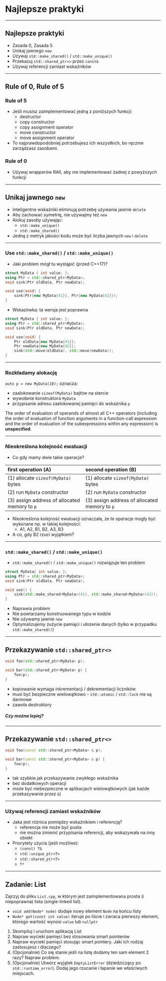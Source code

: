 ﻿<!-- .slide: data-background="#111111" -->

# Najlepsze praktyki

___

## Najlepsze praktyki

* <!-- .element: class="fragment fade-in" --> Zasada 0, Zasada 5
* <!-- .element: class="fragment fade-in" --> Unikaj jawnego <code>new</code>
* <!-- .element: class="fragment fade-in" --> Używaj <code>std::make_shared()</code> / <code>std::make_unique()</code>
* <!-- .element: class="fragment fade-in" --> Przekazuj <code>std::shared_ptr<></code> przez <code>const&</code>
* <!-- .element: class="fragment fade-in" --> Używaj referencji zamiast wskaźników

___

## Rule of 0, Rule of 5

### Rule of 5 <!-- .element: class="fragment fade-in" -->

* <!-- .element: class="fragment fade-in" --> Jeśli musisz zaimplementować jedną z poniższych funkcji:
  * <!-- .element: class="fragment fade-in" --> destructor
  * <!-- .element: class="fragment fade-in" --> copy constructor
  * <!-- .element: class="fragment fade-in" --> copy assignment operator
  * <!-- .element: class="fragment fade-in" --> move constructor
  * <!-- .element: class="fragment fade-in" --> move assignment operator
* <!-- .element: class="fragment fade-in" --> To najprawdopodobniej potrzebujesz ich wszystkich, bo ręcznie zarządzasz zasobami.

### Rule of 0 <!-- .element: class="fragment fade-in" -->

* <!-- .element: class="fragment fade-in" --> Używaj wrapperów RAII, aby nie implementować żadnej z powyższych funkcji

___

## Unikaj jawnego `new`

* <!-- .element: class="fragment fade-in" --> Inteligentne wskaźniki eliminują potrzebę używania jawnie <code>delete</code>
* <!-- .element: class="fragment fade-in" --> Aby zachować symetrię, nie używajmy też <code>new</code>
* <!-- .element: class="fragment fade-in" --> Alokuj zasoby używając:
  * <!-- .element: class="fragment fade-in" --> <code>std::make_unique()</code>
  * <!-- .element: class="fragment fade-in" --> <code>std::make_shared()</code>
* <!-- .element: class="fragment fade-in" --> Jedną z metryk jakości kodu może być liczba jawnych <code>new</code> i <code>delete</code>

___

<!-- .slide: style="font-size: 0.8em" -->

### Use `std::make_shared()` / `std::make_unique()`

* <!-- .element: class="fragment fade-in" --> Jaki problem mógł tu wystąpić (przed C++17)?

```cpp
struct MyData { int value; };
using Ptr = std::shared_ptr<MyData>;
void sink(Ptr oldData, Ptr newData);

void use(void) {
    sink(Ptr{new MyData{41}}, Ptr{new MyData{42}});
}
```
<!-- .element: class="fragment fade-in" -->

* <!-- .element: class="fragment fade-in" --> Wskazówka: ta wersja jest poprawna

```cpp
struct MyData { int value; };
using Ptr = std::shared_ptr<MyData>;
void sink(Ptr oldData, Ptr newData);

void use(void) {
    Ptr oldData{new MyData{41}};
    Ptr newData{new MyData{42}};
    sink(std::move(oldData), std::move(newData));
}
```
<!-- .element: class="fragment fade-in" -->

___

### Rozkładamy alokację

`auto p = new MyData(10);` oznacza:

* <!-- .element: class="fragment fade-in" --> zaalokowanie <code>sizeof(MyData)</code> bajtów na stercie
* <!-- .element: class="fragment fade-in" --> wywołanie konstruktora <code>MyData</code>
* <!-- .element: class="fragment fade-in" --> przypisanie adresu zaalokowanej pamięci do wskaźnika <code>p</code>

The order of evaluation of operands of almost all C++ operators (including the order of
evaluation of function arguments in a function-call expression and the order of evaluation of
the subexpressions within any expression) is **unspecified**.
<!-- .element: class="fragment fade-in box" -->

___
<!-- .slide: style="font-size: 0.77em" -->

### Nieokreślona kolejność ewaluacji

* Co gdy mamy dwie takie operacje?

| first operation (A)                           | second operation (B)                          |
| :-------------------------------------------- | :-------------------------------------------- |
| (1) allocate `sizeof(MyData)` bytes           | (1) allocate `sizeof(MyData)` bytes           |
| (2) run `MyData` constructor                  | (2) run `MyData` constructor                  |
| (3) assign address of allocated memory to `p` | (3) assign address of allocated memory to `p` |

* <!-- .element: class="fragment fade-in" --> Nieokreślona kolejność ewaluacji oznaczała, że te operacje mogły być wykonane np. w takiej kolejności:
  * A1, A2, B1, B2, A3, B3
* <!-- .element: class="fragment fade-in" --> A co, gdy B2 rzuci wyjątkiem?

___

### `std::make_shared()` / `std::make_unique()`

* <!-- .element: class="fragment fade-in" --> <code>std::make_shared()</code> / <code>std::make_unique()</code> rozwiązuje ten problem

```cpp
struct MyData{ int value; };
using Ptr = std::shared_ptr<MyData>;
void sink(Ptr oldData, Ptr newData);

void use() {
    sink(std::make_shared<MyData>(41), std::make_shared<MyData>(42));
}
```
<!-- .element: class="fragment fade-in" -->

* <!-- .element: class="fragment fade-in" --> Naprawia problem
* <!-- .element: class="fragment fade-in" --> Nie powtarzamy konstruowanego typu w kodzie
* <!-- .element: class="fragment fade-in" --> Nie używamy jawnie <code>new</code>
* <!-- .element: class="fragment fade-in" --> Optymalizujemy zużycie pamięci i ułożenie danych (tylko w przypadku <code>std::make_shared()</code>)

___

## Przekazywanie `std::shared_ptr<>`

```cpp
void foo(std::shared_ptr<MyData> p);

void bar(std::shared_ptr<MyData> p) {
    foo(p);
}
```

* <!-- .element: class="fragment fade-in" --> kopiowanie wymaga inkrementacji / dekrementacji liczników
* <!-- .element: class="fragment fade-in" --> musi być bezpieczne wielowątkowo - <code>std::atomic</code> / <code>std::lock</code> nie są darmowe
* <!-- .element: class="fragment fade-in" --> zawoła destruktory

##### Czy można lepiej?
<!-- .element: class="fragment fade-in" -->

___

## Przekazywanie `std::shared_ptr<>`

```cpp
void foo(const std::shared_ptr<MyData> & p);

void bar(const std::shared_ptr<MyData> & p) {
    foo(p);
}
```

* <!-- .element: class="fragment fade-in" --> tak szybkie jak przekazywanie zwykłego wskaźnika
* <!-- .element: class="fragment fade-in" --> bez dodatkowych operacji
* <!-- .element: class="fragment fade-in" --> może być niebezpieczne w aplikacjach wielowątkowych (jak każde przekazywanie przez <code>&</code>)

___

### Używaj referencji zamiast wskaźników

* <!-- .element: class="fragment fade-in" --> Jaka jest różnica pomiędzy wskaźnikiem i referencją?
  * <!-- .element: class="fragment fade-in" --> referencja nie może być pusta
  * <!-- .element: class="fragment fade-in" --> nie można zmienić przypisania referencji, aby wskazywała na inny obiekt
* <!-- .element: class="fragment fade-in" --> Priorytety użycia (jeśli możliwe):
  * <!-- .element: class="fragment fade-in" --> <code>(const) T&</code>
  * <!-- .element: class="fragment fade-in" --> <code>std::unique_ptr&ltT&gt</code>
  * <!-- .element: class="fragment fade-in" --> <code>std::shared_ptr&ltT&gt</code>
  * <!-- .element: class="fragment fade-in" --> <code>T*</code>

___

## Zadanie: List

Zajrzyj do pliku `List.cpp`, w którym jest zaimplementowana prosta (i niepoprawna) lista (single-linked list).

* `void add(Node* node)` dodaje nowy element `Node` na końcu listy
* `Node* get(const int value)` iteruje po liście i zwraca pierwszy element, którego wartość wynosi `value` lub `nullptr`

1. <!-- .element: class="fragment fade-in" --> Skompiluj i uruchom aplikację List
2. <!-- .element: class="fragment fade-in" --> Napraw wycieki pamięci bez stosowania smart pointerów
3. <!-- .element: class="fragment fade-in" --> Napraw wycieki pamięci stosując smart pointery. Jaki ich rodzaj zastosujesz i dlaczego?
4. <!-- .element: class="fragment fade-in" --> (Opcjonalnie) Co się stanie jeśli na listę dodamy ten sam element 2 razy? Napraw problem.
5. <!-- .element: class="fragment fade-in" --> (Opcjonalnie) Utwórz wyjątek <code>EmptyListError</code> (dziedziczący po <code>std::runtime_error</code>). Dodaj jego rzucanie i łapanie we właściwych miejscach.
